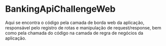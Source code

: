# BankingApiChallengeWeb

Aqui se encontra o código pela camada de borda web da aplicação, responsável pelo registro de rotas e manipulação de request/response, bem como pela chamada do código na camada de regra de negócios da aplicação.
